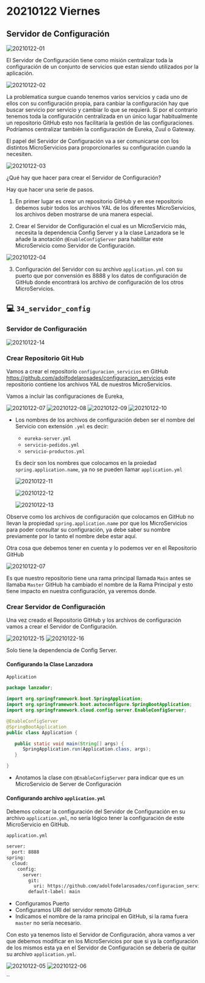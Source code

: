 # 20210122 Viernes

## Servidor de Configuración

![20210122-01](images2/20210122-01.png)

El Servidor de Configuración tiene como misión centralizar toda la configuración de un conjunto de servicios que estan siendo utilizados por la aplicación. 

![20210122-02](images2/20210122-02.png)

La problematica surgue cuando tenemos varios servicios y cada uno de ellos con su configuración propia, para canbiar la configuración hay que buscar servicio por servicio y cambiar lo que se requierá. Si por el contrario tenemos toda la configuración centralizada en un único lugar habitualmente un repositorio GitHub esto nos facilitaría la gestión de las configuraciones. Podríamos centralizar también la configuración de Eureka, Zuul o Gateway.

El papel del Servidor de Configuración va a ser comunicarse con los distintos MicroServicios para proporcionarles su configuración cuando la necesiten.

![20210122-03](images2/20210122-03.png)

¿Qué hay que hacer para crear el Servidor de Configuración?

Hay que hacer una serie de pasos.

1. En primer lugar es crear un repositorio GitHub y en ese repositorio debemos subir todos los archivos YAL de los diferentes MicroServicios, los archivos deben mostrarse de una manera especial.

2. Crear el Servidor de Configuración el cual es un MicroServicio más, necesita la dependencia Config Server y a la clase Lanzadora se le añade la anotación `@EnableConfigServer` para habilitar este MicroServicio como Servidor de Configuración.

![20210122-04](images2/20210122-04.png)

3. Configuración del Servidor con su archivo `application.yml` con su puerto que por convensión es 8888 y los datos de configuración de GitHub donde encontrará los archivo de configuración de los otros MicroServicios.

## :computer: `34_servidor_config`
### Servidor de Configuración

![20210122-14](images2/20210122-14.png)

### Crear Repositorio Git Hub

Vamos a crear el repositorio `configuracion_servicios` en GitHub https://github.com/adolfodelarosades/configuracion_servicios este repositorio contiene los archivos YAL de nuestros MicroServicios. 

Vamos a incluir las configuraciones de Eureka, 

![20210122-07](images2/20210122-07.png)
![20210122-08](images2/20210122-08.png)
![20210122-09](images2/20210122-09.png)
![20210122-10](images2/20210122-10.png)

* Los nombres de los archivos de configuración deben ser el nombre del Servicio con extensión `.yml` es decir:

   * `eureka-server.yml`
   * `servicio-pedidos.yml`
   * `servicio-productos.yml`
   
   Es decir son los nombres que colocamos en la proiedad `spring.application.name`, ya no se pueden llamar `application.yml`
   
   ![20210122-11](images2/20210122-11.png)
   
   ![20210122-12](images2/20210122-12.png)
   
   ![20210122-13](images2/20210122-13.png)
   
Observe como los archivos de configuración que colocamos en GitHub no llevan la propiedad `spring.application.name` por que los MicroServicios para poder consultar su configuración, ya debe saber su nombre previamente por lo tanto el nombre debe estar aquí.

Otra cosa que debemos tener en cuenta y lo podemos ver en el Repositorio GitHub

![20210122-07](images2/20210122-07.png)

Es que nuestro repositorio tiene una rama principal llamada `Main` antes se llamaba `Master` GitHub ha cambiado el nombre de la Rama Principal y esto tiene impacto en nuestra configuración, ya veremos donde.
   
### Crear Servidor de Configuración

Una vez creado el Repositorio GitHub y los archivos de configuración vamos a crear el Servidor de Configuración.

![20210122-15](images2/20210122-15.png)
![20210122-16](images2/20210122-16.png)

Solo tiene la dependencia de Config Server.

#### Configurando la Clase Lanzadora

`Application`

```java
package lanzador;

import org.springframework.boot.SpringApplication;
import org.springframework.boot.autoconfigure.SpringBootApplication;
import org.springframework.cloud.config.server.EnableConfigServer;

@EnableConfigServer
@SpringBootApplication
public class Application {

   public static void main(String[] args) {
      SpringApplication.run(Application.class, args);
   }

}
```
* Anotamos la clase con `@EnableConfigServer` para indicar que es un MicroServicio de Server de Configuración


#### Configurando archivo `application.yml`

Debemos colocar la configuración del Servidor de Configuración en su archivo `application.yml`, no sería lógico tener la configuración de este MicroServicio en GitHub.

`application.yml`
```txt
server:
  port: 8888
spring:
  cloud:
    config:
      server:
        git: 
          uri: https://github.com/adolfodelarosades/configuracion_servicios
        default-label: main  
```
* Configuramos Puerto
* Configuramos URI del servidor remoto GitHub
* Indicamos el nombre de la rama principal en GitHub, si la rama fuera `master` no sería necesario.

Con esto ya tenemos listo el Servidor de Configuración, ahora vamos a ver que debemos modificar en los MicroServicios por que si ya la configuración de los mismos esta ya en el Servidor de Configuración se debería de quitar su archivo `application.yml`.

![20210122-05](images2/20210122-05.png)
![20210122-06](images2/20210122-06.png)



``
```java
```
